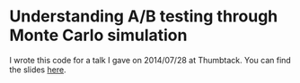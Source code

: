# Understanding A/B testing through Monte Carlo simulation

I wrote this code for a talk I gave on 2014/07/28 at Thumbtack. You can find the slides
[here](http://www.gostevehoward.com/presentations/20140728-ab-test-simulation/).


